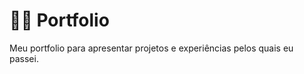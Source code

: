 # :man_technologist: Portfolio

Meu portfolio para apresentar projetos e experiências pelos quais eu passei.
